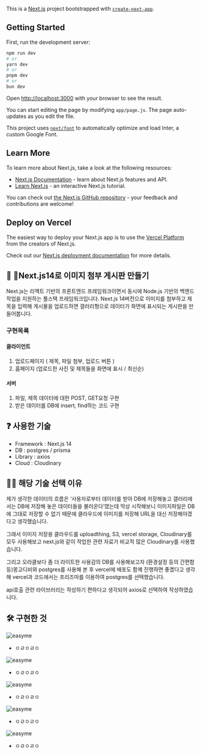 This is a [Next.js](https://nextjs.org/) project bootstrapped with [`create-next-app`](https://github.com/vercel/next.js/tree/canary/packages/create-next-app).

## Getting Started

First, run the development server:

```bash
npm run dev
# or
yarn dev
# or
pnpm dev
# or
bun dev
```

Open [http://localhost:3000](http://localhost:3000) with your browser to see the result.

You can start editing the page by modifying `app/page.js`. The page auto-updates as you edit the file.

This project uses [`next/font`](https://nextjs.org/docs/basic-features/font-optimization) to automatically optimize and load Inter, a custom Google Font.

## Learn More

To learn more about Next.js, take a look at the following resources:

- [Next.js Documentation](https://nextjs.org/docs) - learn about Next.js features and API.
- [Learn Next.js](https://nextjs.org/learn) - an interactive Next.js tutorial.

You can check out [the Next.js GitHub repository](https://github.com/vercel/next.js/) - your feedback and contributions are welcome!

## Deploy on Vercel

The easiest way to deploy your Next.js app is to use the [Vercel Platform](https://vercel.com/new?utm_medium=default-template&filter=next.js&utm_source=create-next-app&utm_campaign=create-next-app-readme) from the creators of Next.js.

Check out our [Next.js deployment documentation](https://nextjs.org/docs/deployment) for more details.



## 🙌 Next.js14로 이미지 첨부 게시판 만들기
Next.js는 리액트 기반의 프론트엔드 프레임워크이면서 동시에 Node.js 기반의 백엔드 작업을 지원하는 풀스택 프레임워크입니다. 
Next.js 14버전으로 이미지를 첨부하고 제목을 입력해 게시물을 업로드하면 갤러리형으로 데이터가 화면에 표시되는 게시판을 만들어봅니다.

### 구현목록

#### 클라이언트
1. 업로드페이지 ( 제목, 파일 첨부, 업로드 버튼 )
2. 홈페이지 (업로드한 사진 및 제목들을 화면에 표시  /  최신순)

#### 서버
1. 파일, 제목 데이터에 대한 POST, GET요청 구현
2. 받은 데이터를 DB에 insert, find하는 코드 구현
 

## ❓ 사용한 기술  
- Framework : Next.js 14
- DB : postgres / prisma
- Library : axios
- Cloud : Cloudinary


## 🙋‍♀️ 해당 기술 선택 이유
제가 생각한 데이터의 흐름은 ‘사용자로부터 데이터를 받아 DB에 저장해놓고 갤러리에서는 DB에 저장해 놓은 데이터들을 불러온다’였는데 막상 시작해보니 이미지파일은 DB에 그대로 저장할 수 없기 때문에 클라우드에 이미지를 저장해 URL을 대신 저장해야겠다고 생각했습니다. 

그래서 이미지 저장용 클라우드를 uploadthing, S3, vercel storage, Cloudinary를 모두 사용해보고 next.js와 같이 작업한 관련 자료가 비교적 많은  Cloudinary를 사용했습니다. 

그리고 오라클보다 좀 더 라이트한 사용감의 DB를 사용해보고자 (환경설정 등의 간편함 등)몽고디비와 postgres를 사용해 본 후 vercel에 배포도 함께 진행하면 좋곘다고 생각해 vercel과 코드에서는 프리즈마를 이용하여 postgres를 선택했습니다.

api호출 관련 라이브러리는 작성하기 편하다고 생각되어 axios로 선택하여 작성하였습니다.

## 🛠 구현한 것

![easyme](/assets/readme/cartoon.png)  
- ㅇㄹㅇㄹㅇ

![easyme](/assets/readme/cartoon.png)  
- ㅇㄹㅇㄹㅇ

![easyme](/assets/readme/cartoon.png)  
- ㅇㄹㅇㄹㅇ

![easyme](/assets/readme/cartoon.png)  
- ㅇㄹㅇㄹㅇ

![easyme](/assets/readme/cartoon.png)  
- ㅇㄹㅇㄹㅇ




